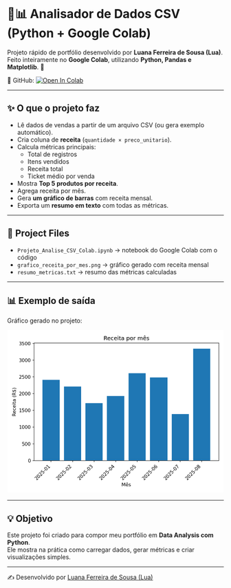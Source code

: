 # 🐍📊 Analisador de Dados CSV (Python + Google Colab)

Projeto rápido de portfólio desenvolvido por **Luana Ferreira de Sousa (Lua)**.  
Feito inteiramente no **Google Colab**, utilizando **Python, Pandas e Matplotlib**. 🚀  

🔗 GitHub:  [![Open In Colab](https://colab.research.google.com/assets/colab-badge.svg)](https://colab.research.google.com/github/lua008ferreira/Python-Analise-CVS/blob/main/Projeto_Analise_CSV_Colab.ipynb)


---

## ✨ O que o projeto faz
- Lê dados de vendas a partir de um arquivo CSV (ou gera exemplo automático).
- Cria coluna de **receita** (`quantidade × preco_unitario`).
- Calcula métricas principais:
  - Total de registros
  - Itens vendidos
  - Receita total
  - Ticket médio por venda
- Mostra **Top 5 produtos por receita**.
- Agrega receita por mês.
- Gera **um gráfico de barras** com receita mensal.
- Exporta um **resumo em texto** com todas as métricas.

---

## 📂 Project Files
- `Projeto_Analise_CSV_Colab.ipynb` → notebook do Google Colab com o código  
- `grafico_receita_por_mes.png` → gráfico gerado com receita mensal  
- `resumo_metricas.txt` → resumo das métricas calculadas  

---

## 📊 Exemplo de saída
Gráfico gerado no projeto:  

![Exemplo de gráfico](grafico_receita_por_mes.png)

---

## 💡 Objetivo
Este projeto foi criado para compor meu portfólio em **Data Analysis com Python**.  
Ele mostra na prática como carregar dados, gerar métricas e criar visualizações simples.  

---
✍️ Desenvolvido por [Luana Ferreira de Sousa (Lua)](https://github.com/lua008ferreira)
